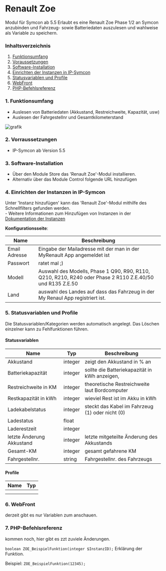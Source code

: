 # Renault Zoe
Modul für Symcon ab 5.5
Erlaubt es eine Renault Zoe Phase 1/2 an Symcon anzubinden und Fahrzeug- sowie Batteriedaten auszulesen und wahlweise als Variable zu speichern.

### Inhaltsverzeichnis

1. [Funktionsumfang](#1-funktionsumfang)
2. [Voraussetzungen](#2-voraussetzungen)
3. [Software-Installation](#3-software-installation)
4. [Einrichten der Instanzen in IP-Symcon](#4-einrichten-der-instanzen-in-ip-symcon)
5. [Statusvariablen und Profile](#5-statusvariablen-und-profile)
6. [WebFront](#6-webfront)
7. [PHP-Befehlsreferenz](#7-php-befehlsreferenz)

### 1. Funktionsumfang

* Auslesen von Batteriedaten (Akkustand, Restreichweite, Kapazität, usw)
* Auslesen der Fahrgestellnr und Gesamtkilometerstand

![grafik](https://user-images.githubusercontent.com/57233317/117500423-eb18ab00-af7c-11eb-850c-6cec8b82d0ba.png)

### 2. Vorraussetzungen

- IP-Symcon ab Version 5.5

### 3. Software-Installation

* Über den Module Store das 'Renault Zoe'-Modul installieren.
* Alternativ über das Module Control folgende URL hinzufügen

### 4. Einrichten der Instanzen in IP-Symcon

 Unter 'Instanz hinzufügen' kann das 'Renault Zoe'-Modul mithilfe des Schnellfilters gefunden werden.  
	- Weitere Informationen zum Hinzufügen von Instanzen in der [Dokumentation der Instanzen](https://www.symcon.de/service/dokumentation/konzepte/instanzen/#Instanz_hinzufügen)

__Konfigurationsseite__:

Name             | Beschreibung
---------------- | ----------------------------------------------------------------------------------------------------------
 Email Adresse   | Eingabe der Mailadresse mit der man in der MyRenault App angemeldet ist
 Passwort        | ratet mal ;)
 Modell          | Auswahl des Modells, Phase 1 Q90, R90, R110, Q210, R210, R240 oder Phase 2 R110 Z.E.40/50 und R135 Z.E.50
 Land		 | auswahl des Landes auf dass das Fahrzeug in der My Renaul App registriert ist.


### 5. Statusvariablen und Profile

Die Statusvariablen/Kategorien werden automatisch angelegt. Das Löschen einzelner kann zu Fehlfunktionen führen.

#### Statusvariablen

Name                              | Typ     | Beschreibung
--------------------------------- | ------- | ------------
Akkustand                         | integer | zeigt den Akkustand in % an
Batteriekapazität                 | integer | sollte die Batteriekapazität in kWh anzeigen,
Restreichweite in KM              | integer | theoretische Restreichweite laut Bordcomputer
Restkapazität in kWh              | integer | wieviel Rest ist im Akku in kWh
Ladekabelstatus                   | integer | steckt das Kabel im Fahrzeug (1) oder nicht (0)
Ladestatus                        | float   | 
Laderestzeit                      | integer | 
letzte Änderung Akkustand         | integer | letzte mitgeteilte Änderung des Akkustands
Gesamt-KM                         | integer | gesamt gefahrene KM
Fahrgestellnr.                    | string  | Fahrgestellnr. des Fahrzeugs


#### Profile

Name   | Typ
------ | -------
       |
       |

### 6. WebFront

derzeit gibt es nur Variablen zum anschauen.

### 7. PHP-Befehlsreferenz

kommen noch, hier gibt es zzt zuviele Änderungen.

`boolean ZOE_BeispielFunktion(integer $InstanzID);`
Erklärung der Funktion.

Beispiel:
`ZOE_BeispielFunktion(12345);`
